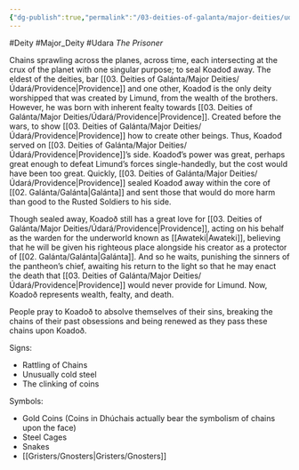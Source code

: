 ```yaml
---
{"dg-publish":true,"permalink":"/03-deities-of-galanta/major-deities/udara/koadod/","created":"2025-02-09T22:47:11.873+00:00","updated":"2025-02-09T23:30:38.455+00:00"}
---
```


#Deity #Major_Deity #Udara 
*The Prisoner*

Chains sprawling across the planes, across time, each intersecting at the crux of the planet with one singular purpose; to seal Koadođ away. The eldest of the deities, bar [[03. Deities of Galánta/Major Deities/Údará/Providence\|Providence]] and one other, Koadođ is the only deity worshipped that was created by Limund, from the wealth of the brothers. However, he was born with inherent fealty towards [[03. Deities of Galánta/Major Deities/Údará/Providence\|Providence]]. Created before the wars, to show [[03. Deities of Galánta/Major Deities/Údará/Providence\|Providence]] how to create other beings. Thus, Koadođ served on [[03. Deities of Galánta/Major Deities/Údará/Providence\|Providence]]’s side. Koadođ’s power was great, perhaps great enough to defeat Limund’s forces single-handedly, but the cost would have been too great. Quickly, [[03. Deities of Galánta/Major Deities/Údará/Providence\|Providence]] sealed Koadođ away within the core of [[02. Galánta/Galánta\|Galánta]] and sent those that would do more harm than good to the Rusted Soldiers to his side.

Though sealed away, Koadoð still has a great love for [[03. Deities of Galánta/Major Deities/Údará/Providence\|Providence]], acting on his behalf as the warden for the underworld known as [[Awateki\|Awateki]], believing that he will be given his righteous place alongside his creator as a protector of [[02. Galánta/Galánta\|Galánta]]. And so he waits, punishing the sinners of the pantheon’s chief, awaiting his return to the light so that he may enact the death that [[03. Deities of Galánta/Major Deities/Údará/Providence\|Providence]] would never provide for Limund. Now, Koadoð represents wealth, fealty, and death.

People pray to Koadoð to absolve themselves of their sins, breaking the chains of their past obsessions and being renewed as they pass these chains upon Koadoð.

Signs:
- Rattling of Chains
- Unusually cold steel
- The clinking of coins

Symbols:
- Gold Coins (Coins in Dhúchais actually bear the symbolism of chains upon the face)
- Steel Cages
- Snakes
- [[Gristers/Gnosters\|Gristers/Gnosters]]
